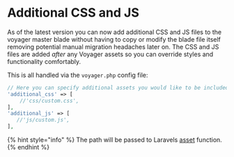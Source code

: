 # Additional CSS and JS

As of the latest version you can now add additional CSS and JS files to the voyager master blade without having to copy or modify the blade file itself removing potential manual migration headaches later on. The CSS and JS files are added _after_ any Voyager assets so you can override styles and functionality comfortably.

This is all handled via the `voyager.php` config file:

```php
// Here you can specify additional assets you would like to be included in the master.blade
'additional_css' => [
    //'css/custom.css',
],
'additional_js' => [
   //'js/custom.js',
],
```

{% hint style="info" %}
The path will be passed to Laravels [asset](https://laravel.com/docs/helpers#method-asset) function.
{% endhint %}

